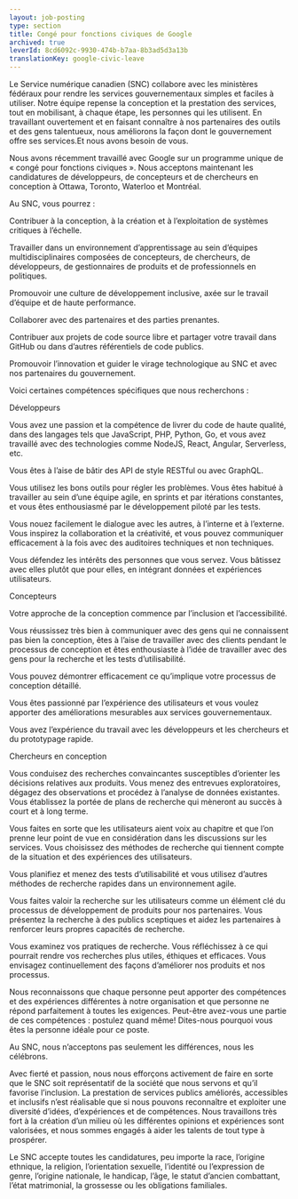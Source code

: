```yaml
---
layout: job-posting
type: section
title: Congé pour fonctions civiques de Google
archived: true
leverId: 8cd6092c-9930-474b-b7aa-8b3ad5d3a13b
translationKey: google-civic-leave
---
```

Le Service numérique canadien (SNC) collabore avec les ministères fédéraux pour rendre les services gouvernementaux simples et faciles à utiliser. Notre équipe repense la conception et la prestation des services, tout en mobilisant, à chaque étape, les personnes qui les utilisent. En travaillant ouvertement et en faisant connaître à nos partenaires des outils et des gens talentueux, nous améliorons la façon dont le gouvernement offre ses services.Et nous avons besoin de vous.

 

Nous avons récemment travaillé avec Google sur un programme unique de « congé pour fonctions civiques ». Nous acceptons maintenant les candidatures de développeurs, de concepteurs et de chercheurs en conception à Ottawa, Toronto, Waterloo et Montréal.

 

Au SNC, vous pourrez :

Contribuer à la conception, à la création et à l’exploitation de systèmes critiques à l’échelle.

Travailler dans un environnement d’apprentissage au sein d’équipes multidisciplinaires composées de concepteurs, de chercheurs, de développeurs, de gestionnaires de produits et de professionnels en politiques.

Promouvoir une culture de développement inclusive, axée sur le travail d’équipe et de haute performance.

Collaborer avec des partenaires et des parties prenantes.

Contribuer aux projets de code source libre et partager votre travail dans GitHub ou dans d’autres référentiels de code publics.

Promouvoir l’innovation et guider le virage technologique au SNC et avec nos partenaires du gouvernement.





Voici certaines compétences spécifiques que nous recherchons :

Développeurs

Vous avez une passion et la compétence de livrer du code de haute qualité, dans des langages tels que JavaScript, PHP, Python, Go, et vous avez travaillé avec des technologies comme NodeJS, React, Angular, Serverless, etc.

Vous êtes à l’aise de bâtir des API de style RESTful ou avec GraphQL.

Vous utilisez les bons outils pour régler les problèmes. Vous êtes habitué à travailler au sein d’une équipe agile, en sprints et par itérations constantes, et vous êtes enthousiasmé par le développement piloté par les tests.

Vous nouez facilement le dialogue avec les autres, à l’interne et à l’externe. Vous inspirez la collaboration et la créativité, et vous pouvez communiquer efficacement à la fois avec des auditoires techniques et non techniques.

Vous défendez les intérêts des personnes que vous servez. Vous bâtissez avec elles plutôt que pour elles, en intégrant données et expériences utilisateurs.

Concepteurs

Votre approche de la conception commence par l’inclusion et l’accessibilité.

Vous réussissez très bien à communiquer avec des gens qui ne connaissent pas bien la conception, êtes à l’aise de travailler avec des clients pendant le processus de conception et êtes enthousiaste à l’idée de travailler avec des gens pour la recherche et les tests d’utilisabilité.

Vous pouvez démontrer efficacement ce qu’implique votre processus de conception détaillé.

Vous êtes passionné par l’expérience des utilisateurs et vous voulez apporter des améliorations mesurables aux services gouvernementaux.

Vous avez l’expérience du travail avec les développeurs et les chercheurs et du prototypage rapide.

Chercheurs en conception

Vous conduisez des recherches convaincantes susceptibles d’orienter les décisions relatives aux produits. Vous menez des entrevues exploratoires, dégagez des observations et procédez à l’analyse de données existantes. Vous établissez la portée de plans de recherche qui mèneront au succès à court et à long terme.

Vous faites en sorte que les utilisateurs aient voix au chapitre et que l’on prenne leur point de vue en considération dans les discussions sur les services. Vous choisissez des méthodes de recherche qui tiennent compte de la situation et des expériences des utilisateurs.

Vous planifiez et menez des tests d’utilisabilité et vous utilisez d’autres méthodes de recherche rapides dans un environnement agile.

Vous faites valoir la recherche sur les utilisateurs comme un élément clé du processus de développement de produits pour nos partenaires. Vous présentez la recherche à des publics sceptiques et aidez les partenaires à renforcer leurs propres capacités de recherche.

Vous examinez vos pratiques de recherche. Vous réfléchissez à ce qui pourrait rendre vos recherches plus utiles, éthiques et efficaces. Vous envisagez continuellement des façons d’améliorer nos produits et nos processus.





Nous reconnaissons que chaque personne peut apporter des compétences et des expériences différentes à notre organisation et que personne ne répond parfaitement à toutes les exigences. Peut-être avez-vous une partie de ces compétences : postulez quand même! Dites-nous pourquoi vous êtes la personne idéale pour ce poste.

Au SNC, nous n’acceptons pas seulement les différences, nous les célébrons.

 

Avec fierté et passion, nous nous efforçons activement de faire en sorte que le SNC soit représentatif de la société que nous servons et qu’il favorise l’inclusion. La prestation de services publics améliorés, accessibles et inclusifs n’est réalisable que si nous pouvons reconnaître et exploiter une diversité d’idées, d’expériences et de compétences. Nous travaillons très fort à la création d’un milieu où les différentes opinions et expériences sont valorisées, et nous sommes engagés à aider les talents de tout type à prospérer.

 

Le SNC accepte toutes les candidatures, peu importe la race, l’origine ethnique, la religion, l’orientation sexuelle, l’identité ou l’expression de genre, l’origine nationale, le handicap, l’âge, le statut d’ancien combattant, l’état matrimonial, la grossesse ou les obligations familiales.
